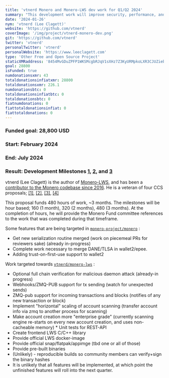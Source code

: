 ```yaml
---
title: 'vtnerd Monero and Monero-LWS dev work for Q1/Q2 2024'
summary: "This development work will improve security, performance, and usability with an end goal of helping to broaden the user base. "
date: '2024-01-26'
nym: 'vtnerd (Lee Clagett)'
website: 'https://github.com/vtnerd'
coverImage: '/img/project/vtnerd-monero-dev.png'
git: 'https://github.com/vtnerd'
twitter: 'vtnerd'
personalTwitter: 'vtnerd'
personalWebsite: 'https://www.leeclagett.com'
type: 'Other Free and Open Source Project'
staticXMRaddress: '8454MvGDuZPFP1WKSMcgbRJqV1sXHz7Z3KyURMpkoLXR3CJUZiebjymjQGc6YvTWqhFZEtJwELbcgFHZ9qGPwPsF7fWLWPT'
goal: 28800
isFunded: true
numdonationsxmr: 43
totaldonationsinfiatxmr: 28800
totaldonationsxmr: 226.1
numdonationsbtc: 0
totaldonationsinfiatbtc: 0
totaldonationsbtc: 0
fiatnumdonations: 0
fiattotaldonationsinfiat: 0
fiattotaldonations: 0
---
```

### Funded goal: 28,800 USD
### Start: February 2024
### End: July 2024
### Result:  Development Milestones [1](https://github.com/MAGICGrants/Monero-Fund/issues/27), [2](https://github.com/MAGICGrants/Monero-Fund/issues/29), and [3](https://github.com/MAGICGrants/Monero-Fund/issues/31)

vtnerd (Lee Clagett) is the author of [Monero-LWS](https://github.com/vtnerd/monero-lws), and has been a [contributor to the Monero codebase since 2016](https://github.com/monero-project/monero/pulls?page=7&q=is%3Apr+author%3Avtnerd+created%3A%3E2016-10-01). He is a veteran of four CCS proposals; [[1]](https://ccs.getmonero.org/proposals/vtnerd-tor-tx-broadcasting.html), [[2]](https://ccs.getmonero.org/proposals/vtnerd-2020-q4.html), [[3]](https://ccs.getmonero.org/proposals/vtnerd-2021-q1.html), [[4]](https://ccs.getmonero.org/proposals/vtnerd-2023-q3.html)

This proposal funds 480 hours of work, ~3 months. The milestones will be hour based; 160 (1 month), 320 (2 months), 480 (3 months). At the completion of hours, he will provide the Monero Fund committee references to the work that was completed during that timeframe. 

Some features that are being targeted in [`monero-project/monero`](https://www.github.com/monero-project/monero) : 

* Get new serialization routine merged (work on piecemeal PRs for reviewers sake) (already in-progress)
* Complete work necessary to merge DANE/TLSA in wallet2/epee.
* Adding trust-on-first-use support to wallet2

Work targeted towards [`vtnerd/monero-lws`](https://github.com/vtnerd/monero-lws) : 

* Optional full chain verification for malicious daemon attack (already-in progress)
* Webhooks/ZMQ-PUB support for tx sending (watch for unexpected sends)
* ZMQ-pub support for incoming transactions and blocks (notifies of any new transaction or block) 
* Implement "horizontal" scaling of account scanning (transfer account info via zmq to another process for scanning) 
* Make account creation more "enterprise grade" (currently scanning engine re-starts on every new account creation, and uses non-cacheable memory) * Unit tests for REST-API
* Create frontend LWS C/C++ library 
* Provide official LWS docker-image 
* Provide official snap/flatpak/appimge (tbd one or all of those) 
* Provide pre-built binaries 
* (Unlikely) - reproducible builds so community members can verify+sign the binary hashes
* It is unlikely that all features will be implemented, at which point the unfinished features will roll into the next quarter.

